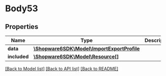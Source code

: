 # Body53

## Properties
Name | Type | Description | Notes
------------ | ------------- | ------------- | -------------
**data** | [**\Shopware6SDK\Model\ImportExportProfile**](ImportExportProfile.md) |  | [optional] 
**included** | [**\Shopware6SDK\Model\Resource[]**](Resource.md) |  | [optional] 

[[Back to Model list]](../../README.md#documentation-for-models) [[Back to API list]](../../README.md#documentation-for-api-endpoints) [[Back to README]](../../README.md)

